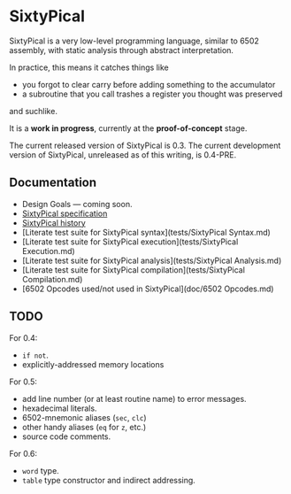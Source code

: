 SixtyPical
==========

SixtyPical is a very low-level programming language, similar to 6502 assembly,
with static analysis through abstract interpretation.

In practice, this means it catches things like

*   you forgot to clear carry before adding something to the accumulator
*   a subroutine that you call trashes a register you thought was preserved

and suchlike.

It is a **work in progress**, currently at the **proof-of-concept** stage.

The current released version of SixtyPical is 0.3.  The current development
version of SixtyPical, unreleased as of this writing, is 0.4-PRE.

Documentation
-------------

*   Design Goals — coming soon.
*   [SixtyPical specification](doc/SixtyPical.md)
*   [SixtyPical history](HISTORY.md)
*   [Literate test suite for SixtyPical syntax](tests/SixtyPical Syntax.md)
*   [Literate test suite for SixtyPical execution](tests/SixtyPical Execution.md)
*   [Literate test suite for SixtyPical analysis](tests/SixtyPical Analysis.md)
*   [Literate test suite for SixtyPical compilation](tests/SixtyPical Compilation.md)
*   [6502 Opcodes used/not used in SixtyPical](doc/6502 Opcodes.md)

TODO
----

For 0.4:

*   `if not`.
*   explicitly-addressed memory locations

For 0.5:

*   add line number (or at least routine name) to error messages.
*   hexadecimal literals.
*   6502-mnemonic aliases (`sec`, `clc`)
*   other handy aliases (`eq` for `z`, etc.)
*   source code comments.

For 0.6:

*   `word` type.
*   `table` type constructor and indirect addressing.

